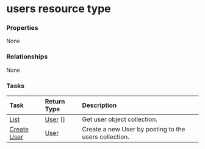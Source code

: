 # users resource type



### Properties
None

### Relationships
None


### Tasks

| Task		   | Return Type	|Description|
|:---------------|:--------|:----------|
|[List](../api/user_list.md) | [User](user.md) [] |Get user object collection. |
|[Create User](../api/user_post_users.md) |[User](user.md)| Create a new User by posting to the users collection.|

<!-- uuid: de1c107c-f7e5-4846-a7b0-310b8bdc7ccf
2015-10-16 09:35:08 UTC -->
<!-- {
  "type": "#page.annotation",
  "description": "users resource",
  "keywords": "",
  "section": "documentation",
  "tocPath": ""
}-->